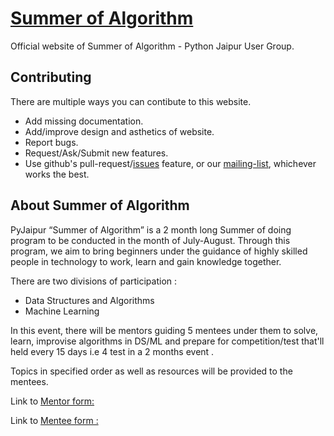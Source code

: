 # [Summer of Algorithm](https://pyjaipur.github.io/Summer-of-Algorithm/)
 
Official website of Summer of Algorithm - Python Jaipur User Group.

## Contributing

There are multiple ways you can contibute to this website.

- Add missing documentation.
- Add/improve design and asthetics of website.
- Report bugs.
- Request/Ask/Submit new features.
- Use github's pull-request/[issues](https://github.com/PyJaipur/Summer-of-Algorithm/issues) feature, or our [mailing-list](https://mail.python.org/mm3/mailman3/lists/pyjaipur.python.org/), whichever works the best.

## About Summer of Algorithm

PyJaipur “Summer of Algorithm” is a 2 month long Summer of doing program to be conducted in the month of July-August. Through this program, we aim to bring beginners under the guidance of highly skilled people in technology to work, learn and gain knowledge together.

There are two divisions of participation : 
  * Data Structures and Algorithms
  * Machine Learning
  
In this event, there will be mentors guiding 5 mentees under them to solve, learn, improvise algorithms in DS/ML and prepare for competition/test that'll held every 15 days i.e 4 test in a 2 months event . 

Topics in specified order as well as resources will be provided to the mentees.

Link to [Mentor form:](https://forms.gle/X2o6HXg7Naa2Xr3g9)

Link to [Mentee form :](https://forms.gle/MLYSm5apRXaX1Z4n9)
